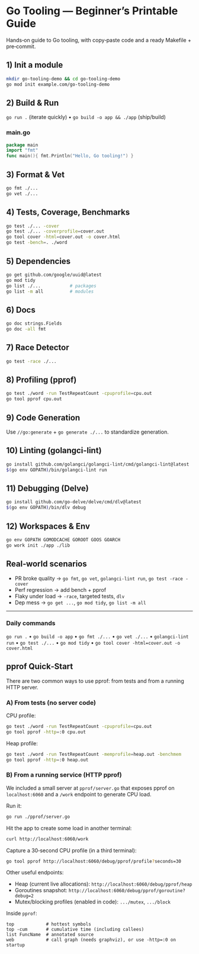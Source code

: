 # Go Tooling — Beginner’s Printable Guide

Hands‑on guide to Go tooling, with copy‑paste code and a ready Makefile + pre‑commit.

## 1) Init a module
```bash
mkdir go-tooling-demo && cd go-tooling-demo
go mod init example.com/go-tooling-demo
```
## 2) Build & Run
`go run .` (iterate quickly) • `go build -o app && ./app` (ship/build)
### main.go
```go
package main
import "fmt"
func main(){ fmt.Println("Hello, Go tooling!") }
```
## 3) Format & Vet
```bash
go fmt ./...
go vet ./...
```
## 4) Tests, Coverage, Benchmarks
```bash
go test ./... -cover
go test ./... -coverprofile=cover.out
go tool cover -html=cover.out -o cover.html
go test -bench=. ./word
```
## 5) Dependencies
```bash
go get github.com/google/uuid@latest
go mod tidy
go list ./...           # packages
go list -m all          # modules
```
## 6) Docs
```bash
go doc strings.Fields
go doc -all fmt
```
## 7) Race Detector
```bash
go test -race ./...
```
## 8) Profiling (pprof)
```bash
go test ./word -run TestRepeatCount -cpuprofile=cpu.out
go tool pprof cpu.out
```
## 9) Code Generation
Use `//go:generate` + `go generate ./...` to standardize generation.

## 10) Linting (golangci-lint)
```bash
go install github.com/golangci/golangci-lint/cmd/golangci-lint@latest
$(go env GOPATH)/bin/golangci-lint run
```

## 11) Debugging (Delve)
```bash
go install github.com/go-delve/delve/cmd/dlv@latest
$(go env GOPATH)/bin/dlv debug
```

## 12) Workspaces & Env
```bash
go env GOPATH GOMODCACHE GOROOT GOOS GOARCH
go work init ./app ./lib
```

## Real‑world scenarios
- PR broke quality → `go fmt`, `go vet`, `golangci-lint run`, `go test -race -cover`
- Perf regression → add bench + pprof
- Flaky under load → `-race`, targeted tests, `dlv`
- Dep mess → `go get ...`, `go mod tidy`, `go list -m all`

---
### Daily commands
`go run .` • `go build -o app` • `go fmt ./...` • `go vet ./...` • `golangci-lint run` • `go test ./...` • `go mod tidy` • `go tool cover -html=cover.out -o cover.html`

## pprof Quick‑Start

There are two common ways to use pprof: from tests and from a running HTTP server.

### A) From tests (no server code)
CPU profile:
```bash
go test ./word -run TestRepeatCount -cpuprofile=cpu.out
go tool pprof -http=:0 cpu.out
```
Heap profile:
```bash
go test ./word -run TestRepeatCount -memprofile=heap.out -benchmem
go tool pprof -http=:0 heap.out
```

### B) From a running service (HTTP pprof)
We included a small server at `pprof/server.go` that exposes pprof on `localhost:6060` and a `/work` endpoint to generate CPU load.

Run it:
```bash
go run ./pprof/server.go
```
Hit the app to create some load in another terminal:
```bash
curl http://localhost:6060/work
```
Capture a 30‑second CPU profile (in a third terminal):
```bash
go tool pprof http://localhost:6060/debug/pprof/profile?seconds=30
```
Other useful endpoints:
- Heap (current live allocations): `http://localhost:6060/debug/pprof/heap`
- Goroutines snapshot:          `http://localhost:6060/debug/pprof/goroutine?debug=2`
- Mutex/blocking profiles (enabled in code): `.../mutex`, `.../block`

Inside `pprof`:
```
top            # hottest symbols
top -cum       # cumulative time (including callees)
list FuncName  # annotated source
web            # call graph (needs graphviz), or use -http=:0 on startup
```
